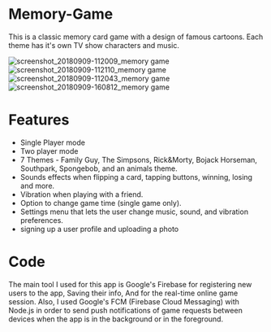 # Memory-Game

This is a classic memory card game with a design of famous cartoons.
Each theme has it's own TV show characters and music.

![screenshot_20180909-112009_memory game](https://user-images.githubusercontent.com/42380097/45262748-a7fd8700-b425-11e8-9147-7dc2b347aaf3.jpg)
![screenshot_20180909-112110_memory game](https://user-images.githubusercontent.com/42380097/45262743-9320f380-b425-11e8-877d-054a83e42477.jpg)
![screenshot_20180909-112043_memory game](https://user-images.githubusercontent.com/42380097/45262758-bba8ed80-b425-11e8-88b5-db6ea34f463d.jpg)
![screenshot_20180909-160812_memory game](https://user-images.githubusercontent.com/42380097/45264848-a21a9c80-b44b-11e8-941c-ff4f22fc0641.jpg)

# Features

- Single Player mode
- Two player mode
- 7 Themes - Family Guy, The Simpsons, Rick&Morty, Bojack Horseman, Southpark, Spongebob, and an animals theme.
- Sounds effects when flipping a card, tapping buttons, winning, losing and more.
- Vibration when playing with a friend.
- Option to change game time (single game only).
- Settings menu that lets the user change music, sound, and vibration preferences. 
- signing up a user profile and uploading a photo

# Code

The main tool I used for this app is Google's Firebase for registering new users to the app, Saving their info,
And for the real-time online game session.
Also, I used Google's FCM (Firebase Cloud Messaging) with Node.js in order to send push notifications of game requests between devices when the app is in the background or in the foreground.
